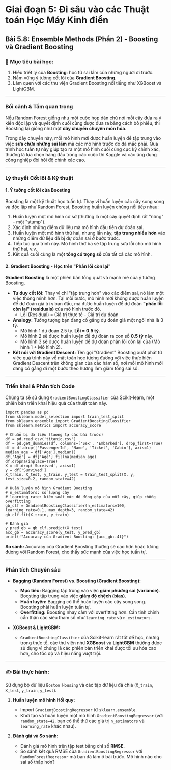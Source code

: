 # Giai đoạn 5: Đi sâu vào các Thuật toán Học Máy Kinh điển
## Bài 5.8: Ensemble Methods (Phần 2) - Boosting và Gradient Boosting

### **🎯 Mục tiêu bài học:**
1.  Hiểu triết lý của **Boosting**: học từ sai lầm của những người đi trước.
2.  Nắm vững ý tưởng cốt lõi của **Gradient Boosting**.
3.  Làm quen với các thư viện Gradient Boosting nổi tiếng như XGBoost và LightGBM.

---

### **Bối cảnh & Tầm quan trọng**

Nếu Random Forest giống như một cuộc họp dân chủ nơi mỗi cây đưa ra ý kiến độc lập và quyết định cuối cùng được đưa ra bằng cách bỏ phiếu, thì Boosting lại giống như một **dây chuyền chuyên môn hóa**.

Trong dây chuyền này, mỗi mô hình mới được huấn luyện để tập trung vào việc **sửa chữa những sai lầm** mà các mô hình trước đó đã mắc phải. Quá trình học tuần tự này giúp tạo ra một mô hình cuối cùng cực kỳ chính xác, thường là lựa chọn hàng đầu trong các cuộc thi Kaggle và các ứng dụng công nghiệp đòi hỏi độ chính xác cao.

---

### **Lý thuyết Cốt lõi & Kỹ thuật**

#### **1. Ý tưởng cốt lõi của Boosting**

Boosting là một kỹ thuật học tuần tự. Thay vì huấn luyện các cây song song và độc lập như Random Forest, Boosting huấn luyện chúng nối tiếp nhau:
1.  Huấn luyện một mô hình cơ sở (thường là một cây quyết định rất "nông" - một "stump").
2.  Xác định những điểm dữ liệu mà mô hình đầu tiên dự đoán sai.
3.  Huấn luyện một mô hình thứ hai, nhưng lần này, **tập trung nhiều hơn** vào những điểm dữ liệu đã bị dự đoán sai ở bước trước.
4.  Tiếp tục quá trình này. Mô hình thứ ba sẽ tập trung sửa lỗi cho mô hình thứ hai, v.v.
5.  Kết quả cuối cùng là một **tổng có trọng số** của tất cả các mô hình.



#### **2. Gradient Boosting - Học trên "Phần lỗi còn lại"**

**Gradient Boosting** là một phiên bản tổng quát và mạnh mẽ của ý tưởng Boosting.

* **Tư duy cốt lõi:** Thay vì chỉ "tập trung hơn" vào các điểm sai, nó làm một việc thông minh hơn. Tại mỗi bước, mô hình mới không được huấn luyện để dự đoán giá trị `y` ban đầu, mà được huấn luyện để dự đoán **"phần lỗi còn lại" (residuals)** của mô hình trước đó.
    * Lỗi (Residual) = Giá trị thực tế - Giá trị dự đoán
* **Analogy:** Tưởng tượng bạn đang cố gắng dự đoán giá một ngôi nhà là 3 tỷ.
    * Mô hình 1 dự đoán 2.5 tỷ. **Lỗi = 0.5 tỷ.**
    * Mô hình 2 sẽ được huấn luyện để dự đoán ra con số **0.5 tỷ** này.
    * Mô hình 3 sẽ được huấn luyện để dự đoán phần lỗi còn lại của (Mô hình 1 + Mô hình 2).
* **Kết nối với Gradient Descent:** Tên gọi "Gradient" Boosting xuất phát từ việc quá trình này về mặt toán học tương đương với việc thực hiện Gradient Descent trên không gian của các hàm số, nơi mỗi mô hình mới đang cố gắng đi một bước theo hướng làm giảm tổng sai số.

---

### **Triển khai & Phân tích Code**

Chúng ta sẽ sử dụng `GradientBoostingClassifier` của Scikit-learn, một phiên bản triển khai hiệu quả của thuật toán này.

    import pandas as pd
    from sklearn.model_selection import train_test_split
    from sklearn.ensemble import GradientBoostingClassifier
    from sklearn.metrics import accuracy_score

    # Chuẩn bị dữ liệu (tương tự các bài trước)
    df = pd.read_csv('titanic.csv')
    df = pd.get_dummies(df, columns=['Sex', 'Embarked'], drop_first=True)
    df = df.drop(['PassengerId', 'Name', 'Ticket', 'Cabin'], axis=1)
    median_age = df['Age'].median()
    df['Age'] = df['Age'].fillna(median_age)
    df.dropna(inplace=True)
    X = df.drop('Survived', axis=1)
    y = df['Survived']
    X_train, X_test, y_train, y_test = train_test_split(X, y, test_size=0.2, random_state=42)

    # Huấn luyện mô hình Gradient Boosting
    # n_estimators: số lượng cây
    # learning_rate: kiểm soát mức độ đóng góp của mỗi cây, giúp chống overfitting
    gb_clf = GradientBoostingClassifier(n_estimators=100, learning_rate=0.1, max_depth=3, random_state=42)
    gb_clf.fit(X_train, y_train)

    # Đánh giá
    y_pred_gb = gb_clf.predict(X_test)
    acc_gb = accuracy_score(y_test, y_pred_gb)
    print(f"Accuracy của Gradient Boosting: {acc_gb:.4f}")

**So sánh:** Accuracy của Gradient Boosting thường sẽ cao hơn hoặc tương đương với Random Forest, cho thấy sức mạnh của việc học tuần tự.

---

### **Phân tích Chuyên sâu**

* **Bagging (Random Forest) vs. Boosting (Gradient Boosting):**
    * **Mục tiêu:** Bagging tập trung vào việc **giảm phương sai (variance)**. Boosting tập trung vào việc **giảm độ chệch (bias)**.
    * **Huấn luyện:** Bagging có thể huấn luyện các cây song song. Boosting phải huấn luyện tuần tự.
    * **Overfitting:** Boosting nhạy cảm với overfitting hơn. Cần tinh chỉnh cẩn thận các siêu tham số như `learning_rate` và `n_estimators`.

* **XGBoost & LightGBM:**
    * `GradientBoostingClassifier` của Scikit-learn rất tốt để học, nhưng trong thực tế, các thư viện như **XGBoost** và **LightGBM** thường được sử dụng vì chúng là các phiên bản triển khai được tối ưu hóa cao hơn, cho tốc độ và hiệu năng vượt trội.

---

### **✍️ Bài thực hành:**

Sử dụng bộ dữ liệu `Boston Housing` và các tập dữ liệu đã chia (`X_train`, `X_test`, `y_train`, `y_test`).

1.  **Huấn luyện mô hình Hồi quy:**
    * Import `GradientBoostingRegressor` từ `sklearn.ensemble`.
    * Khởi tạo và huấn luyện một mô hình `GradientBoostingRegressor` (với `random_state=42`, bạn có thể thử các giá trị `n_estimators` và `learning_rate` khác nhau).

2.  **Đánh giá và So sánh:**
    * Đánh giá mô hình trên tập test bằng chỉ số **RMSE**.
    * So sánh kết quả RMSE của `GradientBoostingRegressor` với `RandomForestRegressor` mà bạn đã làm ở bài trước. Mô hình nào cho sai số thấp hơn?